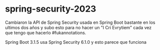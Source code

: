 # spring-security-2023
Cambiaron la API de Spring Security usada en Spring Boot bastante en los ultimos dos años y subo esto para no hacer un "I Cri Evrytiem" cada vez que tengo que hacerlo #fukannotations.


Spring Boot 3.1.5 usa Spring Security 6.1.0 y esto parece que funciona
